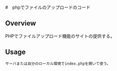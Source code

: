 #　phpでファイルのアップロードのコード

## Overview

PHPでファイルアップロード機能のサイトの提供する。

## Usage

```bash
サーバまたは自分のローカル環境でindex.phpを開いて使う。
```